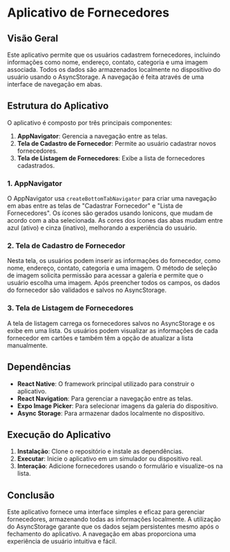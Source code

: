 # Aplicativo de Fornecedores

## Visão Geral

Este aplicativo permite que os usuários cadastrem fornecedores, incluindo informações como nome, endereço, contato, categoria e uma imagem associada. Todos os dados são armazenados localmente no dispositivo do usuário usando o AsyncStorage. A navegação é feita através de uma interface de navegação em abas.

## Estrutura do Aplicativo

O aplicativo é composto por três principais componentes:

1. **AppNavigator**: Gerencia a navegação entre as telas.
2. **Tela de Cadastro de Fornecedor**: Permite ao usuário cadastrar novos fornecedores.
3. **Tela de Listagem de Fornecedores**: Exibe a lista de fornecedores cadastrados.

### 1. AppNavigator

O AppNavigator usa `createBottomTabNavigator` para criar uma navegação em abas entre as telas de "Cadastrar Fornecedor" e "Lista de Fornecedores". Os ícones são gerados usando Ionicons, que mudam de acordo com a aba selecionada. As cores dos ícones das abas mudam entre azul (ativo) e cinza (inativo), melhorando a experiência do usuário.

### 2. Tela de Cadastro de Fornecedor

Nesta tela, os usuários podem inserir as informações do fornecedor, como nome, endereço, contato, categoria e uma imagem. O método de seleção de imagem solicita permissão para acessar a galeria e permite que o usuário escolha uma imagem. Após preencher todos os campos, os dados do fornecedor são validados e salvos no AsyncStorage.

### 3. Tela de Listagem de Fornecedores

A tela de listagem carrega os fornecedores salvos no AsyncStorage e os exibe em uma lista. Os usuários podem visualizar as informações de cada fornecedor em cartões e também têm a opção de atualizar a lista manualmente.

## Dependências

- **React Native**: O framework principal utilizado para construir o aplicativo.
- **React Navigation**: Para gerenciar a navegação entre as telas.
- **Expo Image Picker**: Para selecionar imagens da galeria do dispositivo.
- **Async Storage**: Para armazenar dados localmente no dispositivo.

## Execução do Aplicativo

1. **Instalação**: Clone o repositório e instale as dependências.
2. **Executar**: Inicie o aplicativo em um simulador ou dispositivo real.
3. **Interação**: Adicione fornecedores usando o formulário e visualize-os na lista.

## Conclusão

Este aplicativo fornece uma interface simples e eficaz para gerenciar fornecedores, armazenando todas as informações localmente. A utilização do AsyncStorage garante que os dados sejam persistentes mesmo após o fechamento do aplicativo. A navegação em abas proporciona uma experiência de usuário intuitiva e fácil.

